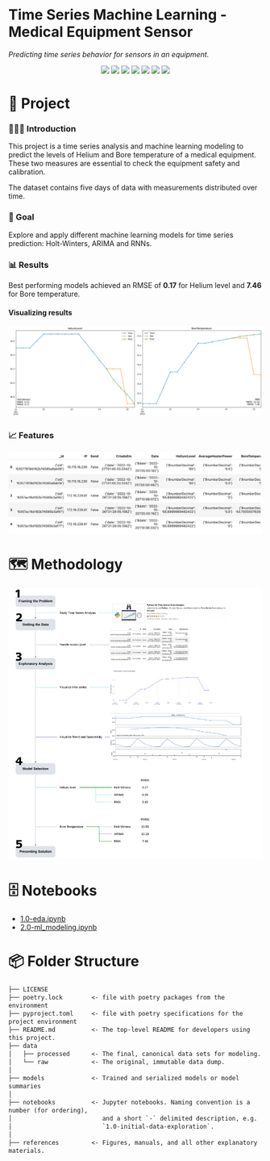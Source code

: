# Time Series Machine Learning - Medical Equipment Sensor

*Predicting time series behavior for sensors in an equipment.*

<div align="center">
<img src="https://img.shields.io/badge/python-3670A0?style=for-the-badge&logo=python&logoColor=ffdd54">
<img src="https://img.shields.io/badge/matplotlib-%230078B5.svg?style=for-the-badge&logo=matplotlib&logoColor=white">
<img src="https://img.shields.io/badge/plotly-%23004DFF.svg?style=for-the-badge&logo=plotly&logoColor=white">
<img src="https://img.shields.io/badge/scikit--learn-%23F7931E.svg?style=for-the-badge&logo=scikit-learn&logoColor=white">
<img src="https://img.shields.io/badge/statsmodels-%23DC143C.svg?style=for-the-badge&logo=statsmodels&logoColor=white">
<img src="https://img.shields.io/badge/tensorflow-%23FF6F00.svg?style=for-the-badge&logo=tensorflow&logoColor=white">
<img src="https://img.shields.io/badge/keras-%23D00000.svg?style=for-the-badge&logo=keras&logoColor=white">
</div>

# 📖 Project

### 👨🏻‍🏫 Introduction

This project is a time series analysis and machine learning modeling to predict the levels of Helium and Bore temperature of a medical equipment. These two measures are essential to check the equipment safety and calibration.

The dataset contains five days of data with measurements distributed over time.

### 🎯 Goal

Explore and apply different machine learning models for time series prediction: Holt-Winters, ARIMA and RNNs.

### 📊 Results

Best performing models achieved an RMSE of **0.17** for Helium level and **7.46** for Bore temperature.

#### Visualizing results

![Results](references/results.png)

### 📈 Features

![Features](references/dataset.png)

# 🗺  Methodology

![Methodology](references/methodology.png)

# 🗄 Notebooks

- [1.0-eda.ipynb](notebooks/1.0-eda.ipynb)
- [2.0-ml_modeling.ipynb](notebooks/2.0-ml_modeling.ipynb)

# 📦 Folder Structure

    ├── LICENSE
    ├── poetry.lock        <- file with poetry packages from the environment
    ├── pyproject.toml     <- file with poetry specifications for the project environment
    ├── README.md          <- The top-level README for developers using this project.
    ├── data
    │   ├── processed      <- The final, canonical data sets for modeling.
    │   └── raw            <- The original, immutable data dump.
    │
    ├── models             <- Trained and serialized models or model summaries
    │
    ├── notebooks          <- Jupyter notebooks. Naming convention is a number (for ordering),
    │                         and a short `-` delimited description, e.g.
    │                         `1.0-initial-data-exploration`.
    │
    ├── references         <- Figures, manuals, and all other explanatory materials.
